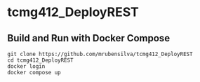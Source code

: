 # tcmg412_DeployREST

## Build and Run with Docker Compose
`git clone https://github.com/mrubensilva/tcmg412_DeployREST`  
`cd tcmg412_DeployREST`  
`docker login`  
`docker compose up`
